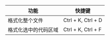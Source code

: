 | 功能                 | 快捷键             |
| -------------------- | ------------------ |
| 格式化整个文件       | Ctrl + K, Ctrl + D |
| 格式化选中的代码区域 | Ctrl + K, Ctrl + F |
